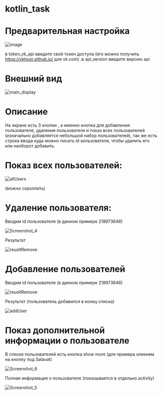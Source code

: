 # kotlin_task
# Предварительная настройка

![image](https://github.com/stalkeronag/kotlin_task/assets/86604604/d8c4a322-0116-4078-9b86-9d79d2f66a0c)

в token_vk_api введите свой токен доступа (его можно получить https://vkhost.github.io/ для vk.com)
.в api_version введите версию api 

# Внешний вид

![main_display](https://github.com/stalkeronag/kotlin_task/assets/86604604/af31480a-6aa3-47d8-8dfc-85fdff7ed339)

# Описание

На экране есть 3 кнопки , а именно кнопка для добавления пользователя, удаления пользователя и показ всех пользователей 
(изначально добавляется небольшой набор пользователей), так же есть строка ввода куда можно писать id 
аользователя, чтобы удалить его или наоборот добавить.

# Показ всех пользователей:

![allUsers](https://github.com/stalkeronag/kotlin_task/assets/86604604/af8eed54-cd13-41d5-b9c6-6cc79d236a13)

(можно скроллить)

# Удаление пользователя:

Вводим id пользователя (в данном примере 218973646)

![Screenshot_4](https://github.com/stalkeronag/kotlin_task/assets/86604604/c1b3bd07-714e-4515-9b36-6f576690007e)

Результат

![reusltRemove](https://github.com/stalkeronag/kotlin_task/assets/86604604/5b2624c2-4471-405f-9dc6-a77e833805a2)

# Добавление пользователей

Вводим id пользователя (в данном примере 218973646)

![reusltRemove](https://github.com/stalkeronag/kotlin_task/assets/86604604/be10be3a-8380-4835-bd42-526c92dad1b2)

Результат (пользователь добавился в конец списка)

![addUser](https://github.com/stalkeronag/kotlin_task/assets/86604604/bd5ca0e3-8567-4d3b-b9dd-11c25c724892)

# Показ дополнительной информации о пользователе

В списке пользователей есть кнопка show more (для примера кликнем на кнопку под Salavat)

![Screenshot_6](https://github.com/stalkeronag/kotlin_task/assets/86604604/54185bdf-8295-4c7a-811b-f5464ca3e27e)


Полная информация о пользователе (показывается в отдельно activity)

![Screenshot_5](https://github.com/stalkeronag/kotlin_task/assets/86604604/045eae63-a33a-4eb1-904c-41015a9bca52)


